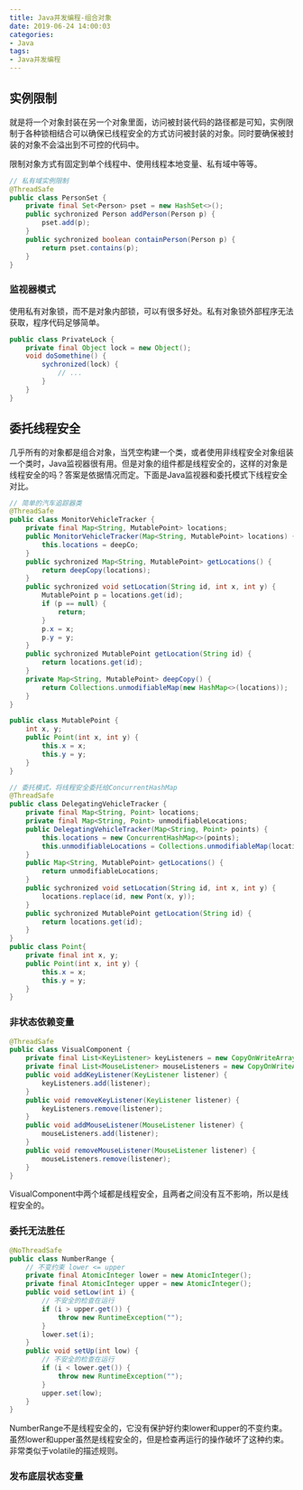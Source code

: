```yaml
---
title: Java并发编程-组合对象
date: 2019-06-24 14:00:03
categories:
- Java
tags: 
- Java并发编程
---
```


## 实例限制

就是将一个对象封装在另一个对象里面，访问被封装代码的路径都是可知，实例限制于各种锁相结合可以确保已线程安全的方式访问被封装的对象。同时要确保被封装的对象不会溢出到不可控的代码中。

限制对象方式有固定到单个线程中、使用线程本地变量、私有域中等等。

```java
// 私有域实例限制
@ThreadSafe
public class PersonSet {
	private final Set<Person> pset = new HashSet<>();
	public sychronized Person addPerson(Person p) {
		pset.add(p);
	}
	public sychronized boolean containPerson(Person p) {
		return pset.contains(p); 
	}
}
```

### 监视器模式

使用私有对象锁，而不是对象内部锁，可以有很多好处。私有对象锁外部程序无法获取，程序代码足够简单。

```java
public class PrivateLock {
	private final Object lock = new Object();
	void doSomethine() {
		sychronized(lock) {
			// ...
		}
	}
}
```

## 委托线程安全

几乎所有的对象都是组合对象，当凭空构建一个类，或者使用非线程安全对象组装一个类时，Java监视器很有用。但是对象的组件都是线程安全的，这样的对象是线程安全的吗？答案是依据情况而定。下面是Java监视器和委托模式下线程安全对比。

```java
// 简单的汽车追踪器类
@ThreadSafe
public class MonitorVehicleTracker {
	private final Map<String, MutablePoint> locations;
	public MonitorVehicleTracker(Map<String, MutablePoint> locations) {
		this.locations = deepCo;
	}
	public sychronized Map<String, MutablePoint> getLocations() {
		return deepCopy(locations);
	}
	public sychronized void setLocation(String id, int x, int y) {
		MutablePoint p = locations.get(id);
		if (p == null) {
			return;
		}
		p.x = x;
		p.y = y;
	}
	public sychronized MutablePoint getLocation(String id) {
		return locations.get(id);
	}
	private Map<String, MutablePoint> deepCopy() {
		return Collections.unmodifiableMap(new HashMap<>(locations));
	}
}

public class MutablePoint {
	int x, y;
	public Point(int x, int y) {
		this.x = x;
		this.y = y;
	}
} 
```

```java
// 委托模式，将线程安全委托给ConcurrentHashMap
@ThreadSafe
public class DelegatingVehicleTracker {
	private final Map<String, Point> locations;
	private final Map<String, Point> unmodifiableLocations;
	public DelegatingVehicleTracker(Map<String, Point> points) {
		this.locations = new ConcurrentHashMap<>(points);
		this.unmodifiableLocations = Collections.unmodifiableMap(locations);
	}
	public Map<String, MutablePoint> getLocations() {
		return unmodifiableLocations;
	}
	public sychronized void setLocation(String id, int x, int y) {
		locations.replace(id, new Pont(x, y));
	}
	public sychronized MutablePoint getLocation(String id) {
		return locations.get(id);
	}
}
public class Point{
	private final int x, y;
	public Point(int x, int y) {
		this.x = x;
		this.y = y;
	}
}
```

### 非状态依赖变量

```java
@ThreadSafe
public class VisualComponent {
	private final List<KeyListener> keyListeners = new CopyOnWriteArrayList<>();
	private final List<MouseListener> mouseListeners = new CopyOnWriteArrayList<>();
	public void addKeyListener(KeyListener listener) {
		keyListeners.add(listener);
	}
	public void removeKeyListener(KeyListener listener) {
		keyListeners.remove(listener);
	}
	public void addMouseListener(MouseListener listener) {
		mouseListeners.add(listener);
	}
	public void removeMouseListener(MouseListener listener) {
		mouseListeners.remove(listener);
	}
}
```

VisualComponent中两个域都是线程安全，且两者之间没有互不影响，所以是线程安全的。

### 委托无法胜任

```java
@NoThreadSafe
public class NumberRange {
	// 不变约束 lower <= upper
	private final AtomicInteger lower = new AtomicInteger();
	private final AtomicInteger upper = new AtomicInteger();
	public void setLow(int i) {
		// 不安全的检查在运行
		if (i > upper.get()) {
			throw new RuntimeException("");
		}
		lower.set(i);
	}
	public void setUp(int low) {
		// 不安全的检查在运行
		if (i < lower.get()) {
			throw new RuntimeException("");
		}
		upper.set(low);
	}
}
```

NumberRange不是线程安全的，它没有保护好约束lower和upper的不变约束。虽然lower和upper虽然是线程安全的，但是检查再运行的操作破坏了这种约束。非常类似于volatile的描述规则。

### 发布底层状态变量



